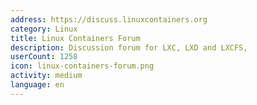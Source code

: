 ```yaml
---
address: https://discuss.linuxcontainers.org
category: Linux
title: Linux Containers Forum
description: Discussion forum for LXC, LXD and LXCFS,
userCount: 1258
icon: linux-containers-forum.png
activity: medium
language: en
---
```

